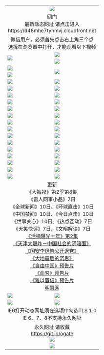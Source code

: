 ﻿<table>
  <tr></tr>
  <tr><td colspan=2 align=center><img src="https://cloud.githubusercontent.com/assets/11880933/13434984/f430fae2-e012-11e5-814f-c2df1e82b247.jpg" /></td></tr>
  <tr><td colspan=2 align=center>网门<br>最新动态网址 请点击进入
<br>https://d48mhe7tynmvj.cloudfront.net
    </td>
  </tr>
  <tr>
    <td colspan=2 align=center>微信用户，必须首先点击右上角三个点<br>选择在浏览器中打开，才能观看以下视频</td>
  </tr>
  <tr>
    <td rowspan=2><a href="https://d48mhe7tynmvj.cloudfront.net/ogUP.aspx?name=11DKC.mp4&count=T:2,2:8,1:16&from=github" target="_blank"><img src="https://d48mhe7tynmvj.cloudfront.net/Up/11DKC1.jpg" /></a></td> 
    <td><div><a href="https://d48mhe7tynmvj.cloudfront.net/ogUP.aspx?name=LRWS.mp4&count=7B:9,6B:44,5A:10,5B:35,4A:14,4B:19,3A:10,3B:26,2A:16,2B:21,1A:23,1B:29&current=7B:9" target="_blank"><img src="https://d48mhe7tynmvj.cloudfront.net/Up/LRWS.jpg" /></a></td>
   </tr>
  <tr>
    <td><a href="https://d48mhe7tynmvj.cloudfront.net/ogNiceVedio.aspx" target="_blank"><img src="https://d48mhe7tynmvj.cloudfront.net/Up/TGKDY.jpg" /></a></td>
  </tr>
  <tr>
    <td><a href="https://d48mhe7tynmvj.cloudfront.net/ogUP.aspx?name=JQR.mp4&count=2" target="_blank"><img src="https://d48mhe7tynmvj.cloudfront.net/Up/JQR.jpg" /></a></td>   
    <td rowspan=2><a href="https://d48mhe7tynmvj.cloudfront.net/ogUP.aspx?name=JP.mp4&count=9" target="_blank"><img src="https://d48mhe7tynmvj.cloudfront.net/Up/JP.jpg" /></td>
  </tr>
  <tr>
    <td><a href="https://d48mhe7tynmvj.cloudfront.net/ogUP.aspx?name=WH.mp4" target="_blank"><img src="https://d48mhe7tynmvj.cloudfront.net/Up/WH.jpg" /></a></td>
  </tr>
  <tr>
    <td><a href="https://d48mhe7tynmvj.cloudfront.net/ogUP.aspx?name=SSZJ.mp4&count=480P:9,S:2" target="_blank"><img src="https://d48mhe7tynmvj.cloudfront.net/Up/SSZJ.jpg" /></a></td>
    <td><a href="https://d48mhe7tynmvj.cloudfront.net/ogUP.aspx?name=ZY.mp4&count=2015:16" target="_blank"><img src="https://d48mhe7tynmvj.cloudfront.net/Up/ZY.jpg" /></a</td>
  </tr>
  <tr>
    <td><a href="https://d48mhe7tynmvj.cloudfront.net/ogUP.aspx?name=XTFY.mp4&count=B:2,A:24" target="_blank"><img src="https://d48mhe7tynmvj.cloudfront.net/Up/XTFY.jpg" /></a></td>
    <td><a href="https://d48mhe7tynmvj.cloudfront.net/ogUP.aspx?name=1XQK.mp4&count=13" target="_blank"><img src="https://d48mhe7tynmvj.cloudfront.net/Up/1XQK.jpg" /></a</td>
  </tr>
  <tr>
    <td><a href="https://d48mhe7tynmvj.cloudfront.net/ogUP.aspx?name=1LYF.mp4&count=2" target="_blank"><img src="https://d48mhe7tynmvj.cloudfront.net/Up/1LYF0.jpg" /></a></td>
    <td><a href="https://d48mhe7tynmvj.cloudfront.net/ogUP.aspx?name=1ZGC.mp4&count=6" target="_blank"><img src="https://d48mhe7tynmvj.cloudfront.net/Up/1ZGC0.jpg" /></a></td>
  </tr>
  <tr>
    <td><a href="https://d48mhe7tynmvj.cloudfront.net/ogUP.aspx?name=1ZKM.mp4&count=3&current=3" target="_blank"><img src="https://d48mhe7tynmvj.cloudfront.net/Up/1ZKM0.jpg" /></a></td>  
    <td><a href="https://d48mhe7tynmvj.cloudfront.net/ogUP.aspx?name=1WWY.mp4&count=6&current=6" target="_blank"><img src="https://d48mhe7tynmvj.cloudfront.net/Up/1WWY0.jpg" /></a></td>
  </tr>
  <tr>
    <td><a href="https://d48mhe7tynmvj.cloudfront.net/ogUP.aspx?name=10JGY.mp4&count=3" target="_blank"><img src="https://d48mhe7tynmvj.cloudfront.net/Up/10JGY0.jpg" /></a></td>
    <td><a href="https://d48mhe7tynmvj.cloudfront.net/ogUP.aspx?name=10CYS.mp4&count=2" target="_blank"><img src="https://d48mhe7tynmvj.cloudfront.net/Up/10CYS0.jpg" /></a></td>
  </tr>
  <tr>
    <td><a href="https://d48mhe7tynmvj.cloudfront.net/ogUP.aspx?name=4SQQ.mp4&count=201603:8,201602:20,201601:21&current=201603:8" target="_blank"><img src="https://d48mhe7tynmvj.cloudfront.net/Up/4SQQ0.jpg"/></a></td>
    <td><a href="https://d48mhe7tynmvj.cloudfront.net/ogUP.aspx?name=4SHQ.mp4&count=201603:10,201602:27,201601:28&current=201603:10" target="_blank"><img src="https://d48mhe7tynmvj.cloudfront.net/Up/4SHQ0.jpg"/></a></td>
  </tr>
  <tr>
    <td><a href="https://d48mhe7tynmvj.cloudfront.net/ogUP.aspx?name=4SZG.mp4&count=201603:9,201602:21,201601:23&current=201603:9" target="_blank"><img src="https://d48mhe7tynmvj.cloudfront.net/Up/4SZG0.jpg"/></a></td>
    <td><a href="https://d48mhe7tynmvj.cloudfront.net/ogUP.aspx?name=4SDJ.mp4&count=201603A:9,201603B:6,201602A:24,201602B:7,201601A:48,201601B:6&current=201603A:9" target="_blank"><img src="https://d48mhe7tynmvj.cloudfront.net/Up/4SDJ0.jpg"/></a></td>
  </tr>
  <tr>
    <td><a href="https://d48mhe7tynmvj.cloudfront.net/ogUP.aspx?name=4SGX.mp4&count=201603:2&current=201603:2" target="_blank"><img src="https://d48mhe7tynmvj.cloudfront.net/Up/4SGX0.jpg"/></a></td>
    <td><a href="https://d48mhe7tynmvj.cloudfront.net/ogUP.aspx?name=4SHD.mp4&count=201603:3&current=201603:1" target="_blank"><img src="https://d48mhe7tynmvj.cloudfront.net/Up/4SHD0.jpg"/></a></td>
  </tr>
  <tr>
    <td><a href="https://d48mhe7tynmvj.cloudfront.net/ogUP.aspx?name=4CTX.mp4&count=201603:2,201602:3,201601:4&current=201603:2" target="_blank"><img src="https://d48mhe7tynmvj.cloudfront.net/Up/4CTX0.jpg"/></a></td>
    <td><a href="https://d48mhe7tynmvj.cloudfront.net/ogUP.aspx?name=4CWZ.mp4&count=201603:1,201602:4,201601:4&current=201603:1" target="_blank"><img src="https://d48mhe7tynmvj.cloudfront.net/Up/4CWZ0.jpg"/></a></td>
  </tr>
  <tr>
    <td><a href="https://d48mhe7tynmvj.cloudfront.net/onUP.aspx?name=https://d2t6x1lwzcff38.cloudfront.net/" target="_blank"><img src="https://d48mhe7tynmvj.cloudfront.net/Up/0DTW.jpg"/></a></td>
    <td><a href="https://d48mhe7tynmvj.cloudfront.net/onUP.aspx?name=https://d240ns8up8earz.cloudfront.net/acenter/" target="_blank"><img src="https://d48mhe7tynmvj.cloudfront.net/Up/0TDW.jpg" /></a></td>
  </tr>
  <tr>
    <td><a href="https://d48mhe7tynmvj.cloudfront.net/onUP.aspx?name=https://d4508d6vomz2p.cloudfront.net/gb/nsc413.htm" target="_blank"><img src="https://d48mhe7tynmvj.cloudfront.net/Up/0DJY.jpg" /></a></td>
    <td><a href="https://d48mhe7tynmvj.cloudfront.net/onUP.aspx?name=https://d3bxwq7vzudb5l.cloudfront.net/xtr/gb/prog204.html" target="_blank"><img src="https://d48mhe7tynmvj.cloudfront.net/Up/0XTR.jpg" /></a></td>
  </tr>
  <tr>
    <td><a href="https://d48mhe7tynmvj.cloudfront.net/onUP.aspx?name=https://d3aj00iefsmfgc.cloudfront.net/" target="_blank"><img src="https://d48mhe7tynmvj.cloudfront.net/Up/0MHW.jpg" /></a></td>
    <td><a href="https://d48mhe7tynmvj.cloudfront.net/onUP.aspx?name=https://d1sbg9daat0zu5.cloudfront.net/" target="_blank"><img src="https://d48mhe7tynmvj.cloudfront.net/Up/0ZJW.jpg" /></a></td>
  </tr>
  <tr>
    <td><a href="https://d48mhe7tynmvj.cloudfront.net/ogUP.aspx?name=0FG.zip" target="_blank"><img src="https://d48mhe7tynmvj.cloudfront.net/Up/0FG.jpg" /></a></td>
    <td><a href="https://d48mhe7tynmvj.cloudfront.net/ogUP.aspx?name=0FGA.apk" target="_blank"><img src="https://d48mhe7tynmvj.cloudfront.net/Up/0FGA.jpg" /></a></td>
  </tr>
  <tr>
    <td><a href="https://d48mhe7tynmvj.cloudfront.net/ogUP.aspx?name=0U.zip" target="_blank"><img src="https://d48mhe7tynmvj.cloudfront.net/Up/0U.jpg" /></a></td>
    <td><a href="https://d48mhe7tynmvj.cloudfront.net/ogUP.aspx?name=0UA.apk" target="_blank"><img src="https://d48mhe7tynmvj.cloudfront.net/Up/0UA.jpg" /></a></td>
  </tr>
  <tr>
    <td><a href="https://d48mhe7tynmvj.cloudfront.net/ogUP.aspx?name=0iPPOTV.zip" target="_blank"><img src="https://d48mhe7tynmvj.cloudfront.net/Up/0iPPOTV.jpg" /></a></td>
    <td><a href="https://d48mhe7tynmvj.cloudfront.net/ogUP.aspx?name=0iNTD.apk" target="_blank"><img src="https://d48mhe7tynmvj.cloudfront.net/Up/0iNTD.jpg" /></a></td>
  </tr>
  <tr>
    <td colspan=2 align=center>更新<br>
      《大裤衩》第2季第8集<br>
      《雷人网事小品》7日<br>
      《全球新闻》10日、《环球直击》10日<br>
      《中国禁闻》10日、《今日点击》10日<br>
      《世事关心》10日、《热点互动》7日<br>
      《天笑快评》7日、《文昭解读》7日<br>
      <a href="https://d48mhe7tynmvj.cloudfront.net/ogUP.aspx?name=SSZJ.mp4&count=480P:9,S:2&current=S:2" target="_blank">《活摘曝光十年》第2集</a><br>
      <a href="https://d48mhe7tynmvj.cloudfront.net/ogUP.aspx?name=4TJDBZ.mp4" target="_blank">《天津大爆炸－中国社会的阴暗面》</a><br>
      <a href="https://d48mhe7tynmvj.cloudfront.net/ogUP.aspx?name=4LFZ.mp4" target="_blank">《国安李凤智公开退党》</a><br>
      <a href="https://d48mhe7tynmvj.cloudfront.net/ogUP.aspx?name=4DDZHDCS.mp4" target="_blank">《大地震后的沉思》</a><br>
      <a href="https://d48mhe7tynmvj.cloudfront.net/ogUP.aspx?name=11ZYZG0.mp4" target="_blank">《自由中国》预告片</a><br>
      <a href="https://d48mhe7tynmvj.cloudfront.net/ogUP.aspx?name=11XR.mp4" target="_blank">《血刃》预告片</a><br>
      <a href="https://d48mhe7tynmvj.cloudfront.net/ogUP.aspx?name=11NYZX.mp4&count=2" target="_blank">《难以置信》预告片</a><br>
      <a href="https://d48mhe7tynmvj.cloudfront.net/onUP.aspx?name=https://www.minghui.org/" target="_blank">明慧网</a></td>
    </td>
  </tr>
  <tr>
    <td><a href="https://d48mhe7tynmvj.cloudfront.net/ogNice.aspx" target="_blank"><img src="https://d48mhe7tynmvj.cloudfront.net/Up/0WCYY.jpg" /></a></td>
    <td><a href="https://d48mhe7tynmvj.cloudfront.net/onCO.aspx?ob=600%E4%BA%8B%E7%89%A9&op=%E5%A2%9E%E5%88%A0%E6%94%B9&args=WH1~%23%E7%B1%BB%E5%9E%8B6%E6%96%B0%E9%97%BB%7c%23%E7%B1%BB%E5%9E%8B6%E8%AF%84%E8%AE%BA&mode=" target="_blank"><img src="https://d48mhe7tynmvj.cloudfront.net/Up/0WZTT.jpg" /></a></td> 
  </tr>
  <tr>
    <td><a href="https://d48mhe7tynmvj.cloudfront.net/ogDY.aspx" target="_blank"><img src="https://d48mhe7tynmvj.cloudfront.net/Up/0FK.jpg" /></a></td>
    <td><a href="https://d48mhe7tynmvj.cloudfront.net/ogST.aspx" target="_blank"><img src="https://d48mhe7tynmvj.cloudfront.net/Up/0ST.jpg" /></a></td> 
  </tr>
  <tr>
    <td colspan=2 align=center>IE6打开动态网址须在选项中勾选TLS 1.0<br/>IE 6、7、8不支持永久网址<br/>
      <!--微信可扫描以下临时二维码<br/>https://bit.ly/1mBQHW8<br/><a href="https://d48mhe7tynmvj.cloudfront.net/Up/0WMGDL3.png" target="_blank"><img src="https://d48mhe7tynmvj.cloudfront.net/Up/0WMGD3.png"/></a><br-->
  </tr>
  <tr>
    <td colspan=2 align=center>永久网址 请收藏<br/><a href="https://git.io/ogate" target="_blank">https://git.io/ogate</a><br/><a href="https://d48mhe7tynmvj.cloudfront.net/Up/0WMGDL2.png" target="_blank"><img src="https://d48mhe7tynmvj.cloudfront.net/Up/0WMGD2.png"/></a></td>
  </tr>
  <tr>
    <td colspan=2 align=center><a href="https://d48mhe7tynmvj.cloudfront.net/ogUP.aspx?name=0oGate.apk" target="_blank"><img src="https://d48mhe7tynmvj.cloudfront.net/Up/0WMAZ.jpg" /></a></td>
  </tr>
  <!--tr>
    <td colspan=2 align=center>可能失效的动态网址
    </td>
  </tr-->
</table>
